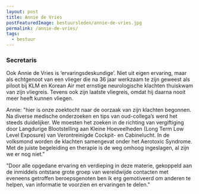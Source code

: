 ```yaml
---
layout: post
title: Annie de Vries
postFeaturedImage: bestuursleden/annie-de-vries.jpg
permalink: /annie-de-vries/
tags:
  - bestuur
---
```


### Secretaris

Ook Annie de Vries is ‘ervaringsdeskundige’. Niet uit eigen ervaring, maar als echtgenoot van een vlieger die na 36 jaar werkzaam te zijn geweest als piloot bij KLM en Korean Air met ernstige neurologische klachten thuiskwam van zijn vliegreis. Tevens ook zijn laatste vliegreis, omdat hij daarna nooit meer heeft kunnen vliegen.

Annie: "hier is onze zoektocht naar de oorzaak van zijn klachten begonnen. Na diverse medische onderzoeken en tips van oud-collega’s werd het steeds duidelijker. We moesten het zoeken in de richting van vergiftiging door Langdurige Blootstelling aan Kleine Hoeveelheden (Long Term Low Level Exposure) van Verontreinigde Cockpit- en Cabinelucht. In de volksmond worden de klachten samengevat onder het Aerotoxic Syndrome. Met de juiste begeleiding en therapie is de weg omhoog ingeslagen, al zijn we er nog niet."

"Door alle opgedane ervaring en verdieping in deze materie, gekoppeld aan de inmiddels ontstane grote groep van wereldwijde contacten met eveneens getroffen beroepsgenoten ben ik erg gemotiveerd om anderen te helpen, van informatie te voorzien en ervaringen te delen."
